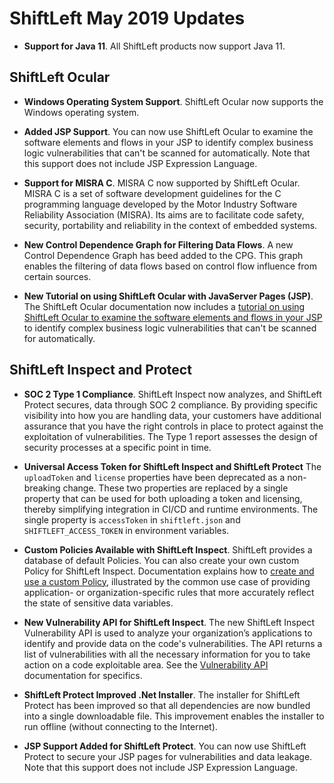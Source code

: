 # ShiftLeft May 2019 Updates

* **Support for Java 11**. All ShiftLeft products now support Java 11.

## ShiftLeft Ocular

* **Windows Operating System Support**. ShiftLeft Ocular now supports the Windows operating system.

* **Added JSP Support**. You can now use ShiftLeft Ocular to examine the software elements and flows in your JSP to identify complex business logic vulnerabilities that can't be scanned for automatically. Note that this support does not include JSP Expression Language.

* **Support for MISRA C**. MISRA C now supported by ShiftLeft Ocular. MISRA C is a set of software development guidelines for the C programming language developed by the Motor Industry Software Reliability Association (MISRA). Its aims are to facilitate code safety, security, portability and reliability in the context of embedded systems. 

* **New Control Dependence Graph for Filtering Data Flows**. A new Control Dependence Graph has beed added to the CPG. This graph enables the filtering of data flows based on control flow influence from certain sources. 

* **New Tutorial on using ShiftLeft Ocular with JavaServer Pages (JSP)**. The ShiftLeft Ocular documentation now includes a [tutorial on using ShiftLeft Ocular to examine the software elements and flows in your JSP](../using-ocular/tutorials/jsp.md) to identify complex business logic 
vulnerabilities that can't be scanned for automatically.

## ShiftLeft Inspect and Protect 

* **SOC 2 Type 1 Compliance**. ShiftLeft Inspect now analyzes, and ShiftLeft Protect secures, data through SOC 2 compliance. By providing specific visibility into how you are handling data, your customers have additional assurance that you have the right controls in place to protect against the exploitation of vulnerabilities. The Type 1 report assesses the design of security processes at a specific point in time.

* **Universal Access Token for ShiftLeft Inspect and ShiftLeft Protect** The `uploadToken` and `license` properties have been  deprecated as a non-breaking change. These two properties are replaced by a single property that can be used for both uploading a token and licensing, thereby simplifying integration in CI/CD and runtime environments. The single property is  `accessToken` in `shiftleft.json` and `SHIFTLEFT_ACCESS_TOKEN` in environment variables.

* **Custom Policies Available with ShiftLeft Inspect**. ShiftLeft provides a database of default Policies. You can also create your own custom Policy for ShiftLeft Inspect. Documentation explains how to [create and use a custom Policy](../using-inspect-protect/inspect/custom-policies.md), illustrated by the common use case of providing application- or organization-specific rules that more accurately reflect the state of sensitive data variables. 

* **New Vulnerability API for ShiftLeft Inspect**. The new ShiftLeft Inspect Vulnerability API is used to analyze your organization’s applications to identify and provide data on the code's vulnerabilities. The API returns a list of vulnerabilities with all the necessary information for you to take action on a code exploitable area. See the [Vulnerability API](../using-inspect-protect/api/vulnerabilities_api.md) documentation for specifics.

* **ShiftLeft Protect Improved .Net Installer**. The installer for ShiftLeft Protect has been improved so that all dependencies are now bundled into a single downloadable file. This improvement enables the installer to run offline (without connecting to the Internet).  

* **JSP Support Added for ShiftLeft Protect**. You can now use ShiftLeft Protect to secure your JSP pages for vulnerabilities and data leakage. Note that this support does not include JSP Expression Language.
